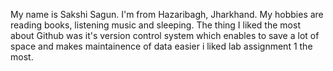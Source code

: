 My name is Sakshi Sagun.
I'm from Hazaribagh, Jharkhand.
My hobbies are reading books, listening music and sleeping.
The thing I liked the most about Github was it's version control system which enables to save a lot of space and makes maintainence of data easier
i liked lab assignment 1 the most.
